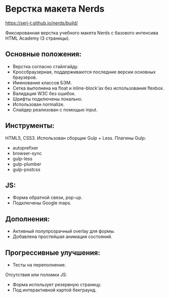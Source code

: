 Верстка макета Nerds
========================
https://serj-t.github.io/nerds/build/

Фиксированная верстка учебного макета Nerds с базового интенсива HTML Academy (3 страницы).

Основные положения:
-----------------------
* Верстка согласно стайлгайду.
* Кроссбраузерная, поддерживаются последние версии основных браузеров.
* Именование классов БЭМ.
* Сетка выполнена на float и inline-block'ах без использования flexbox.
* Валидация W3C без ошибок.
* Шрифты подключены локально.
* Использован normalize.
* Слайдер реализован c помощью input.

Инструменты:
----------------------
HTML5, CSS3.
Использован сборщик Gulp + Less.
Плагины Gulp:

* autoprefixer
* browser-sync
* gulp-less
* gulp-plumber
* gulp-postcss

JS:
----------------------
* Форма обратной связи, pop-up.
* Подключены Google maps.

Дополнения:
----------------------
* Активный полупрозрачный overlay для формы.
* Добавлена простейшая анимация состояний.

Прогрессивные улучшения:
----------------------
* Тесты на переполнение.

Отсутствия или поломки JS:

*  Форма использует резервную страницу.
*  Под интерактивной картой бекграунд.